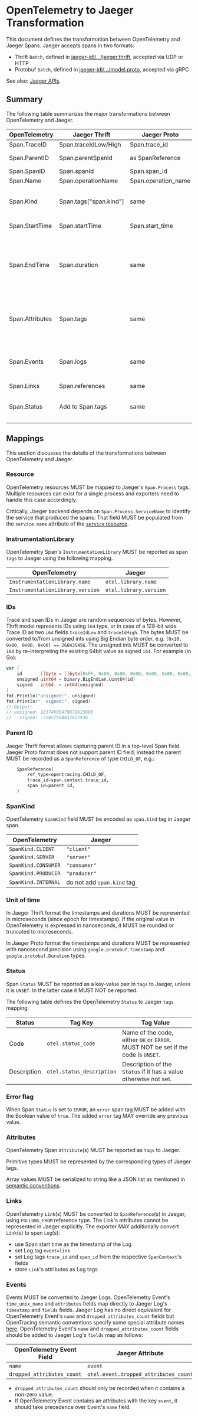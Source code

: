 # OpenTelemetry to Jaeger Transformation

This document defines the transformation between OpenTelemetry and Jaeger Spans.
Jaeger accepts spans in two formats:

* Thrift `Batch`, defined in [jaeger-idl/.../jaeger.thrift](https://github.com/jaegertracing/jaeger-idl/blob/master/thrift/jaeger.thrift), accepted via UDP or HTTP
* Protobuf `Batch`, defined in [jaeger-idl/.../model.proto](https://github.com/jaegertracing/jaeger-idl/blob/master/proto/api_v2/model.proto), accepted via gRPC

See also: [Jaeger APIs](https://www.jaegertracing.io/docs/latest/apis/).

## Summary

The following table summarizes the major transformations between OpenTelemetry
and Jaeger.

| OpenTelemetry            | Jaeger Thrift    | Jaeger Proto     | Notes |
| ------------------------ | ---------------- | ---------------- | ----- |
| Span.TraceID             | Span.traceIdLow/High | Span.trace_id | See [IDs](#ids)     |
| Span.ParentID            | Span.parentSpanId | as SpanReference | See [Parent ID](#parent-id)     |
| Span.SpanID              | Span.spanId       | Span.span_id     |      |
| Span.Name                | Span.operationName | Span.operation_name |  |
| Span.Kind                | Span.tags["span.kind"] | same | See [SpanKind](#spankind) for values mapping |
| Span.StartTime           | Span.startTime | Span.start_time | See [Unit of time](#unit-of-time) |
| Span.EndTime             | Span.duration | same | Calculated as EndTime - StartTime. See also [Unit of time](#unit-of-time) |
| Span.Attributes          | Span.tags | same | See [Attributes](#attributes) for data types for the mapping.            |
| Span.Events              | Span.logs | same | See [Events](#events) for the mapping format. |
| Span.Links               | Span.references | same | See [Links](#links) |
| Span.Status              | Add to Span.tags | same | See [Status](#status) for tag names to use. |

## Mappings

This section discusses the details of the transformations between OpenTelemetry
and Jaeger.

### Resource

OpenTelemetry resources MUST be mapped to Jaeger's `Span.Process` tags. Multiple resources can exist for a
single process and exporters need to handle this case accordingly.

Critically, Jaeger backend depends on `Span.Process.ServiceName` to identify the service
that produced the spans. That field MUST be populated from the `service.name` attribute
of the [`service` resource](../../resource/semantic_conventions/README.md#service).

### InstrumentationLibrary

OpenTelemetry Span's `InstrumentationLibrary` MUST be reported as span `tags` to Jaeger using the following mapping.

| OpenTelemetry | Jaeger |
| ------------- | ------ |
| `InstrumentationLibrary.name`|`otel.library.name`|
| `InstrumentationLibrary.version`|`otel.library.version`|

### IDs

Trace and span IDs in Jaeger are random sequences of bytes. However, Thrft model
represents IDs using `i64` type, or in case of a 128-bit wide Trace ID as two `i64`
fields `traceIdLow` and `traceIdHigh`. The bytes MUST be converted to/from unsigned
ints using Big Endian byte order, e.g. `[0x10, 0x00, 0x00, 0x00] == 268435456`.
The unsigned ints MUST be converted to `i64` by re-interpreting the existing
64bit value as signed `i64`. For example (in Go):

```go
var (
    id       []byte = []byte{0xFF, 0x00, 0x00, 0x00, 0x00, 0x00, 0x00, 0x00}
    unsigned uint64 = binary.BigEndian.Uint64(id)
    signed   int64  = int64(unsigned)
)
fmt.Println("unsigned:", unsigned)
fmt.Println("  signed:", signed)
// Output:
// unsigned: 18374686479671623680
//   signed: -72057594037927936
```

### Parent ID

Jaeger Thrift format allows capturing parent ID in a top-level Span field.
Jaeger Proto format does not support parent ID field; instead the parent
MUST be recorded as a `SpanReference` of type `CHILD_OF`, e.g.:

```python
    SpanReference(
        ref_type=opentracing.CHILD_OF,
        trace_id=span.context.trace_id,
        span_id=parent_id,
    )
```

### SpanKind

OpenTelemetry `SpanKind` field MUST be encoded as `span.kind` tag in Jaeger span.

| OpenTelemetry | Jaeger |
| ------------- | ------ |
| `SpanKind.CLIENT`|`"client"`|
| `SpanKind.SERVER`|`"server"`|
| `SpanKind.CONSUMER`|`"consumer"`|
| `SpanKind.PRODUCER`|`"producer"` |
| `SpanKind.INTERNAL`| do not add `span.kind` tag |

### Unit of time

In Jaeger Thrift format the timestamps and durations MUST be represented in
microseconds (since epoch for timestamps). If the original value in OpenTelemetry
is expressed in nanoseconds, it MUST be rounded or truncated to microseconds.

In Jaeger Proto format the timestamps and durations MUST be represented
with nanosecond precision using `google.protobuf.Timestamp` and
`google.protobuf.Duration` types.

### Status

Span `Status` MUST be reported as a key-value pair in `tags` to Jaeger, unless it is `UNSET`.
In the latter case it MUST NOT be reported.

The following table defines the OpenTelemetry `Status` to Jaeger `tags` mapping.

| Status|Tag Key| Tag Value |
|--|--|--|
|Code | `otel.status_code` | Name of the code, either `OK` or `ERROR`. MUST NOT be set if the code is `UNSET`. |
|Description | `otel.status_description` | Description of the `Status` if it has a value otherwise not set. |

### Error flag

When Span `Status` is set to `ERROR`, an `error` span tag MUST be added with the
Boolean value of `true`. The added `error` tag MAY override any previous value.

### Attributes

OpenTelemetry Span `Attribute`(s) MUST be reported as `tags` to Jaeger.

Primitive types MUST be represented by the corresponding types of Jaeger tags.

Array values MUST be serialized to string like a JSON list as mentioned in
[semantic conventions](../../overview.md#semantic-conventions).

### Links

OpenTelemetry `Link`(s) MUST be converted to `SpanReference`(s) in Jaeger,
using `FOLLOWS_FROM` reference type. The Link's attributes cannot be represented
in Jaeger explicitly. The exporter MAY additionally convert `Link`(s) to span `Log`(s):

* use Span start time as the timestamp of the Log
* set Log tag `event=link`
* set Log tags `trace_id` and `span_id` from the respective `SpanContext`'s fields
* store `Link`'s attributes as Log tags

### Events

Events MUST be converted to Jaeger Logs. OpenTelemetry Event's `time_unix_nano` and `attributes` fields map directly to Jaeger Log's `timestamp` and `fields` fields. Jaeger Log has no direct equivalent for OpenTelemetry Event's `name` and `dropped_attributes_count` fields but OpenTracing semantic conventions specify some special attribute names [here](https://github.com/opentracing/specification/blob/master/semantic_conventions.md#log-fields-table). OpenTelemetry Event's `name` and `dropped_attributes_count` fields should be added to Jaeger Log's `fields` map as follows:

| OpenTelemetry Event Field | Jaeger Attribute |
| -------------------------- | ----------------- |
| `name`|`event`|
| `dropped_attributes_count`|`otel.event.dropped_attributes_count`|

* `dropped_attributes_count` should only be recorded when it contains a non-zero value.
* If OpenTelemetry Event contains an attributes with the key `event`, it should take precedence over Event's `name` field.
